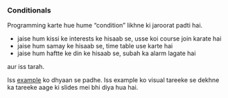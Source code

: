 ### Conditionals

Programming karte hue hume “condition” likhne ki jaroorat padti hai. 

* jaise hum kissi ke interests ke hisaab se, usse koi course join karate hai
* jaise hum samay ke hisaab se, time table use karte hai
* jaise hum haftte ke din ke hisaab se, subah ka alarm lagate hai

aur iss tarah.

Iss [example](http://navgurukul.org/python/conditionals-1.py) ko dhyaan se padhe. Iss example ko visual tareeke
se dekhne ka tareeke aage ki slides mei bhi diya hua hai.
